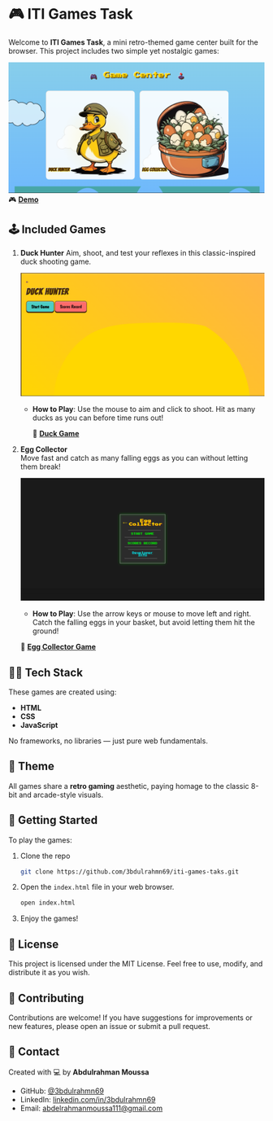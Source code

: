 # 🎮 ITI Games Task

Welcome to **ITI Games Task**, a mini retro-themed game center built for the browser. This project includes two simple yet nostalgic games:

![Duck Game](assets/images/game-center-preview.png)
🎮 **[Demo](https://3bdulrahmn69.github.io/iti-games-taks/)**

## 🕹️ Included Games

1. **Duck Hunter**
   Aim, shoot, and test your reflexes in this classic-inspired duck shooting game.

   ![Duck Game](assets/images/duck-hunter-preview.png)

   - **How to Play**: Use the mouse to aim and click to shoot. Hit as many ducks as you can before time runs out!

     🦆 **[Duck Game](https://3bdulrahmn69.github.io/iti-games-taks/games/duck.html)**

2. **Egg Collector**  
   Move fast and catch as many falling eggs as you can without letting them break!

   ![Egg Collector Game](assets/images/egg-preview.png)

   - **How to Play**: Use the arrow keys or mouse to move left and right. Catch the falling eggs in your basket, but avoid letting them hit the ground!

   🥚 **[Egg Collector Game](https://3bdulrahmn69.github.io/iti-games-taks/games/egg.html)**

## 🧑‍💻 Tech Stack

These games are created using:

- **HTML**
- **CSS**
- **JavaScript**

No frameworks, no libraries — just pure web fundamentals.

## 🎨 Theme

All games share a **retro gaming** aesthetic, paying homage to the classic 8-bit and arcade-style visuals.

## 🚀 Getting Started

To play the games:

1. Clone the repo

   ```bash
   git clone https://github.com/3bdulrahmn69/iti-games-taks.git
   ```

2. Open the `index.html` file in your web browser.

   ```bash
   open index.html
   ```

3. Enjoy the games!

## 📜 License

This project is licensed under the MIT License. Feel free to use, modify, and distribute it as you wish.

## 🤝 Contributing

Contributions are welcome! If you have suggestions for improvements or new features, please open an issue or submit a pull request.

## 📧 Contact

Created with 💻 by **Abdulrahman Moussa**

- GitHub: [@3bdulrahmn69](https://github.com/3bdulrahmn69)
- LinkedIn: [linkedin.com/in/3bdulrahmn69](https://linkedin.com/in/3bdulrahmn69)
- Email: abdelrahmanmoussa111@gmail.com

